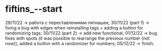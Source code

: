 # fiftins_--start
29/11/22 -> работа с переставлениями пятнашек;
30/11/22 (part 1) -> fixing a bug with edges when reinstalling tags + adding a button for randomizing tags;
30/11/22 (part 2) -> add new functional;
01/12/22 -> bug fixes with spots (it was possible to rearrange the previous number (not now)), added a button with a randomizer for numbers;
05/12/22 -> finish;
